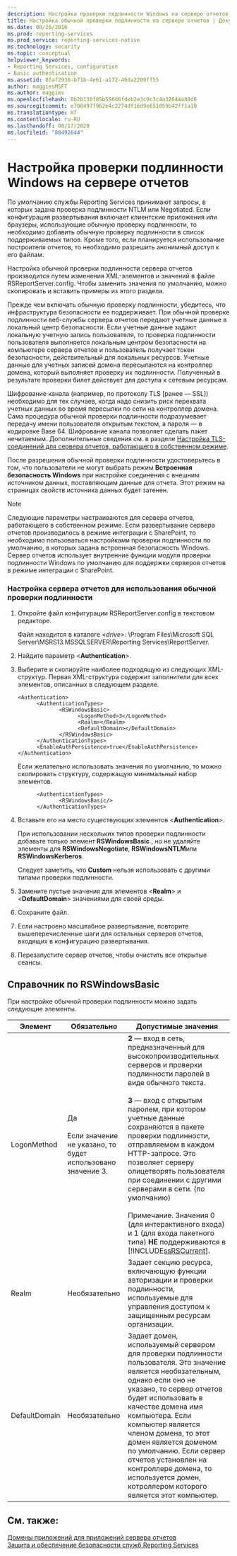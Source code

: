 ```yaml
---
description: Настройка проверки подлинности Windows на сервере отчетов
title: Настройка обычной проверки подлинности на сервере отчетов | Документы Майкрософт
ms.date: 08/26/2016
ms.prod: reporting-services
ms.prod_service: reporting-services-native
ms.technology: security
ms.topic: conceptual
helpviewer_keywords:
- Reporting Services, configuration
- Basic authentication
ms.assetid: 8faf2938-b71b-4e61-a172-46da2209ff55
author: maggiesMSFT
ms.author: maggies
ms.openlocfilehash: 8b2b130f85b556d6fdeb2e3c0c3c4a32644a80d6
ms.sourcegitcommit: e700497f962e4c2274df16d9e651059b42ff1a10
ms.translationtype: HT
ms.contentlocale: ru-RU
ms.lasthandoff: 08/17/2020
ms.locfileid: "88492644"
---
```

# <a name="configure-basic-authentication-on-the-report-server"></a>Настройка проверки подлинности Windows на сервере отчетов
  По умолчанию службы Reporting Services принимают запросы, в которых задана проверка подлинности NTLM или Negotiated. Если конфигурация развертывания включает клиентские приложения или браузеры, использующие обычную проверку подлинности, то необходимо добавить обычную проверку подлинности в список поддерживаемых типов. Кроме того, если планируется использование построителя отчетов, то необходимо разрешить анонимный доступ к его файлам.  
  
 Настройка обычной проверки подлинности сервера отчетов производится путем изменения XML-элементов и значений в файле RSReportServer.config. Чтобы заменить значения по умолчанию, можно скопировать и вставить примеры из этого раздела.  
  
 Прежде чем включать обычную проверку подлинности, убедитесь, что инфраструктура безопасности ее поддерживает. При обычной проверке подлинности веб-службы сервера отчетов передают учетные данные в локальный центр безопасности. Если учетные данные задают локальную учетную запись пользователя, то проверка подлинности пользователя выполняется локальным центром безопасности на компьютере сервера отчетов и пользователь получает токен безопасности, действительный для локальных ресурсов. Учетные данные для учетных записей домена пересылаются на контроллер домена, который выполняет проверку их подлинности. Полученный в результате проверки билет действует для доступа к сетевым ресурсам.  
  
 Шифрование канала (например, по протоколу TLS [ранее — SSL]) необходимо для тех случаев, когда надо снизить риск перехвата учетных данных во время пересылки по сети на контроллер домена. Сама процедура обычной проверки подлинности подразумевает передачу имени пользователя открытым текстом, а пароля — в кодировке Base 64. Шифрование канала позволяет сделать пакет нечитаемым. Дополнительные сведения см. в разделе [Настройка TLS-соединений для сервера отчетов, работающего в собственном режиме](../../reporting-services/security/configure-ssl-connections-on-a-native-mode-report-server.md).  
  
 После разрешения обычной проверки подлинности удостоверьтесь в том, что пользователи не могут выбрать режим **Встроенная безопасность Windows** при настройке соединения с внешним источником данных, поставляющим данные для отчета. Этот режим на страницах свойств источника данных будет затенен.  
  
> [!NOTE]  
>  Следующие параметры настраиваются для сервера отчетов, работающего в собственном режиме. Если развертывание сервера отчетов производилось в режиме интеграции с SharePoint, то необходимо пользоваться настройками проверки подлинности по умолчанию, в которых задана встроенная безопасность Windows. Сервер отчетов использует внутренние функции модуля проверки подлинности Windows по умолчанию для поддержки серверов отчетов в режиме интеграции с SharePoint.  
  
### <a name="to-configure-a-report-server-to-use-basic-authentication"></a>Настройка сервера отчетов для использования обычной проверки подлинности  
  
1.  Откройте файл конфигурации RSReportServer.config в текстовом редакторе.  
  
     Файл находится в каталоге *\<drive>:* \Program Files\Microsoft SQL Server\MSRS13.MSSQLSERVER\Reporting Services\ReportServer.  
  
2.  Найдите параметр \<**Authentication**>.  
  
3.  Выберите и скопируйте наиболее подходящую из следующих XML-структур. Первая XML-структура содержит заполнители для всех элементов, описанных в следующем разделе.  
  
    ```  
    <Authentication>  
          <AuthenticationTypes>  
                 <RSWindowsBasic>  
                       <LogonMethod>3</LogonMethod>  
                       <Realm></Realm>  
                       <DefaultDomain></DefaultDomain>  
                 </RSWindowsBasic>  
          </AuthenticationTypes>  
          <EnableAuthPersistence>true</EnableAuthPersistence>  
    </Authentication>  
    ```  
  
     Если желательно использовать значения по умолчанию, то можно скопировать структуру, содержащую минимальный набор элементов.  
  
    ```  
          <AuthenticationTypes>  
                 <RSWindowsBasic/>  
          </AuthenticationTypes>  
    ```  
  
4.  Вставьте его на место существующих элементов \<**Authentication**>.  
  
     При использовании нескольких типов проверки подлинности добавьте только элемент **RSWindowsBasic** , но не удаляйте элементы для **RSWindowsNegotiate**, **RSWindowsNTLM**или **RSWindowsKerberos**.  
  
     Следует заметить, что **Custom** нельзя использовать с другими типами проверки подлинности.  
  
5.  Замените пустые значения для элементов \<**Realm**> и \<**DefaultDomain**> значениями для своей среды.  
  
6.  Сохраните файл.  
  
7.  Если настроено масштабное развертывание, повторите вышеперечисленные шаги для остальных серверов отчетов, входящих в конфигурацию развертывания.  
  
8.  Перезапустите сервер отчетов, чтобы очистить все открытые сеансы.  
  
## <a name="rswindowsbasic-reference"></a>Справочник по RSWindowsBasic  
 При настройке обычной проверки подлинности можно задать следующие элементы.  
  
|Элемент|Обязательно|Допустимые значения|  
|-------------|--------------|------------------|  
|LogonMethod|Да<br /><br /> Если значение не указано, то будет использовано значение 3.|**2** — вход в сеть, предназначенный для высокопроизводительных серверов и проверки подлинности паролей в виде обычного текста.<br /><br /> **3** — вход с открытым паролем, при котором учетные данные сохраняются в пакете проверки подлинности, отправляемом в каждом HTTP-запросе. Это позволяет серверу олицетворять пользователя при соединении с другими серверами в сети. (по умолчанию)<br /><br /> Примечание. Значения 0 (для интерактивного входа) и 1 (для входа пакетного типа) **НЕ** поддерживаются в [!INCLUDE[ssRSCurrent](../../includes/ssrscurrent-md.md)].|  
|Realm|Необязательно|Задает секцию ресурса, включающую функции авторизации и проверки подлинности, используемые для управления доступом к защищенным ресурсам организации.|  
|DefaultDomain|Необязательно|Задает домен, используемый сервером для проверки подлинности пользователя. Это значение является необязательным, однако если оно не указано, то сервер отчетов будет использовать в качестве домена имя компьютера. Если компьютер является членом домена, то этот домен является доменом по умолчанию. Если сервер отчетов установлен на контроллере домена, то используется домен, котроллером которого является этот компьютер.|  
  
## <a name="see-also"></a>См. также:  
 [Домены приложений для приложений сервера отчетов](../../reporting-services/report-server/application-domains-for-report-server-applications.md)   
 [Защита и обеспечение безопасности служб Reporting Services](../../reporting-services/security/reporting-services-security-and-protection.md)  
  
  
